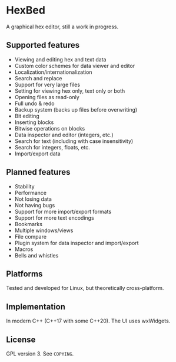 # HexBed
A graphical hex editor, still a work in progress.

## Supported features
* Viewing and editing hex and text data
* Custom color schemes for data viewer and editor
* Localization/internationalization
* Search and replace
* Support for very large files
* Setting for viewing hex only, text only or both
* Opening files as read-only
* Full undo & redo
* Backup system (backs up files before overwriting)
* Bit editing
* Inserting blocks
* Bitwise operations on blocks
* Data inspector and editor (integers, etc.)
* Search for text (including with case insensitivity)
* Search for integers, floats, etc.
* Import/export data

## Planned features
* Stability
* Performance
* Not losing data
* Not having bugs
* Support for more import/export formats
* Support for more text encodings
* Bookmarks
* Multiple windows/views
* File compare
* Plugin system for data inspector and import/export
* Macros
* Bells and whistles

## Platforms
Tested and developed for Linux, but theoretically cross-platform.

## Implementation
In modern C++ (C++17 with some C++20). The UI uses wxWidgets.

## License
GPL version 3. See `COPYING`.
